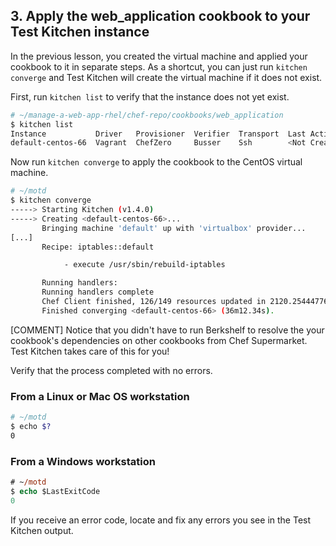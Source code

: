 ## 3. Apply the web_application cookbook to your Test Kitchen instance

In the previous lesson, you created the virtual machine and applied your cookbook to it in separate steps. As a shortcut, you can just run `kitchen converge` and Test Kitchen will create the virtual machine if it does not exist.

First, run `kitchen list` to verify that the instance does not yet exist.

```bash
# ~/manage-a-web-app-rhel/chef-repo/cookbooks/web_application
$ kitchen list
Instance           Driver   Provisioner  Verifier  Transport  Last Action
default-centos-66  Vagrant  ChefZero     Busser    Ssh        <Not Created>
```

Now run `kitchen converge` to apply the cookbook to the CentOS virtual machine.

```bash
# ~/motd
$ kitchen converge
-----> Starting Kitchen (v1.4.0)
-----> Creating <default-centos-66>...
       Bringing machine 'default' up with 'virtualbox' provider...
[...]
       Recipe: iptables::default

            - execute /usr/sbin/rebuild-iptables

       Running handlers:
       Running handlers complete
       Chef Client finished, 126/149 resources updated in 2120.254447762 seconds
       Finished converging <default-centos-66> (36m12.34s).
```

[COMMENT] Notice that you didn't have to run Berkshelf to resolve the your cookbook's dependencies on other cookbooks from Chef Supermarket. Test Kitchen takes care of this for you!

Verify that the process completed with no errors.

### From a Linux or Mac OS workstation

```bash
# ~/motd
$ echo $?
0
```

### From a Windows workstation

```ps
# ~/motd
$ echo $LastExitCode
0
```

If you receive an error code, locate and fix any errors you see in the Test Kitchen output.

